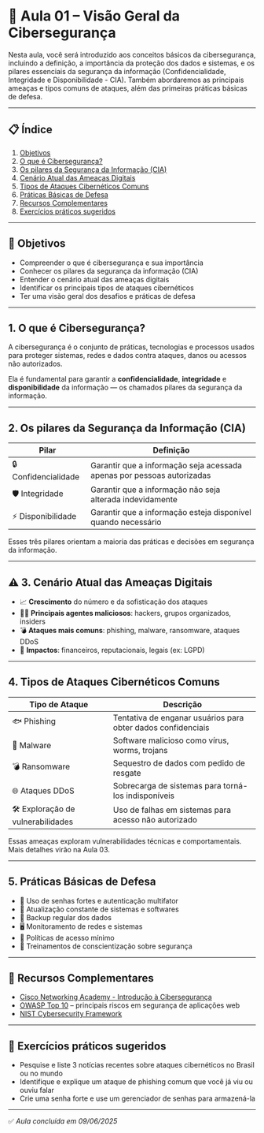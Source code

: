 # 📘 Aula 01 – Visão Geral da Cibersegurança   
Nesta aula, você será introduzido aos conceitos básicos da cibersegurança, incluindo a definição, a importância da proteção dos dados e sistemas, 
e os pilares essenciais da segurança da informação (Confidencialidade, Integridade e Disponibilidade - CIA). Também abordaremos as principais ameaças e tipos comuns de ataques, 
além das primeiras práticas básicas de defesa.

---

## 📋 Índice

1. [Objetivos](#-objetivos)  
2. [O que é Cibersegurança?](#1-o-que-é-cibersegurança)  
3. [Os pilares da Segurança da Informação (CIA)](#2-os-pilares-da-segurança-da-informação-cia)  
4. [Cenário Atual das Ameaças Digitais](#3-cenário-atual-das-ameaças-digitais)  
5. [Tipos de Ataques Cibernéticos Comuns](#4-tipos-de-ataques-cibernéticos-comuns)  
6. [Práticas Básicas de Defesa](#5-práticas-básicas-de-defesa)  
7. [Recursos Complementares](#-recursos-complementares)  
8. [Exercícios práticos sugeridos](#-exercícios-práticos-sugeridos)  

---

## 🎯 Objetivos

- Compreender o que é cibersegurança e sua importância  
- Conhecer os pilares da segurança da informação (CIA)  
- Entender o cenário atual das ameaças digitais  
- Identificar os principais tipos de ataques cibernéticos  
- Ter uma visão geral dos desafios e práticas de defesa  

---

## 1. O que é Cibersegurança?

A cibersegurança é o conjunto de práticas, tecnologias e processos usados para proteger sistemas, redes e dados contra ataques, danos ou acessos não autorizados.

Ela é fundamental para garantir a **confidencialidade**, **integridade** e **disponibilidade** da informação — os chamados pilares da segurança da informação.

---

## 2. Os pilares da Segurança da Informação (CIA)

| Pilar           | Definição                                          |
|-----------------|---------------------------------------------------|
| 🔒 Confidencialidade | Garantir que a informação seja acessada apenas por pessoas autorizadas |
| 🛡️ Integridade      | Garantir que a informação não seja alterada indevidamente            |
| ⚡ Disponibilidade  | Garantir que a informação esteja disponível quando necessário         |

Esses três pilares orientam a maioria das práticas e decisões em segurança da informação.

---

## ⚠️ 3. Cenário Atual das Ameaças Digitais

- 📈 **Crescimento** do número e da sofisticação dos ataques  
- 🕵️‍♂️ **Principais agentes maliciosos**: hackers, grupos organizados, insiders  
- 💣 **Ataques mais comuns**: phishing, malware, ransomware, ataques DDoS  
- 💸 **Impactos**: financeiros, reputacionais, legais (ex: LGPD) 

---

## 4. Tipos de Ataques Cibernéticos Comuns

| Tipo de Ataque   | Descrição                                         |
|------------------|--------------------------------------------------|
| 🐟 Phishing       | Tentativa de enganar usuários para obter dados confidenciais |
| 🦠 Malware        | Software malicioso como vírus, worms, trojans    |
| 💣 Ransomware     | Sequestro de dados com pedido de resgate         |
| 🌐 Ataques DDoS   | Sobrecarga de sistemas para torná-los indisponíveis |
| 🛠️ Exploração de vulnerabilidades | Uso de falhas em sistemas para acesso não autorizado |

Essas ameaças exploram vulnerabilidades técnicas e comportamentais. Mais detalhes virão na Aula 03. 

---

## 5. Práticas Básicas de Defesa

- 🔐 Uso de senhas fortes e autenticação multifator  
- 🔄 Atualização constante de sistemas e softwares  
- 💾 Backup regular dos dados  
- 🖥️ Monitoramento de redes e sistemas
- 🚫 Políticas de acesso mínimo
- 🧠 Treinamentos de conscientização sobre segurança 

---

## 📖 Recursos Complementares

- [Cisco Networking Academy - Introdução à Cibersegurança](https://www.netacad.com/courses/cybersecurity)  
- [OWASP Top 10](https://owasp.org/www-project-top-ten/) – principais riscos em segurança de aplicações web  
- [NIST Cybersecurity Framework](https://www.nist.gov/cyberframework)  

---

## 📝 Exercícios práticos sugeridos

- Pesquise e liste 3 notícias recentes sobre ataques cibernéticos no Brasil ou no mundo  
- Identifique e explique um ataque de phishing comum que você já viu ou ouviu falar  
- Crie uma senha forte e use um gerenciador de senhas para armazená-la  

---

✅ *Aula concluída em 09/06/2025*
